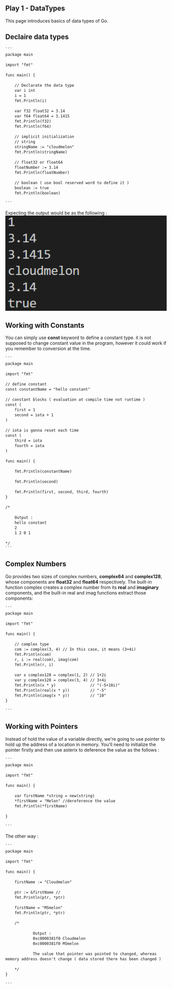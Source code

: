 ## Play 1 - DataTypes 

This page introduces basics of data types of Go. 


## Declaire data types

    ```
    package main

    import "fmt"

    func main() {

        // Declarate the data type
        var i int
        i = 1
        fmt.Println(i)

        var f32 float32 = 3.14
        var f64 float64 = 3.1415
        fmt.Println(f32)
        fmt.Println(f64)

        // implicit initialization
        // string
        stringName := "cloudmelon"
        fmt.Println(stringName)

        // float32 or float64
        floatNumber := 3.14
        fmt.Println(floatNumber)

        // boolean ( use bool reserved word to define it )
        boolean := true
        fmt.Println(boolean)

    ```

Expecting the output would be as the following : 
<img src="Screenshots/data type.PNG" alt="data type" width="600px"/>


## Working with Constants

You can simply use **const** keyword to define a constant type. it is not supposed to change constant value in the program, however it could work if you remember to conversion at the time. 

    ```
    package main

    import "fmt"

    // define constant  
    const constantName = "hello constant"

    // constant blocks ( evaluation at compile time not runtime )
    const (
        first = 1
        second = iota + 1 
    )

    // iota is gonna reset each time 
    const (
        third = iota
        fourth = iota
    )
        
    func main() {

        fmt.Println(constantName)

        fmt.Println(second)

        fmt.Println(first, second, third, fourth)
    }

	/*

		Output :
		hello constant
		2
		1 2 0 1
		
	*/
    ```




## Complex Numbers

Go provides two sizes of complex numbers, **complex64** and **complex128**, whose components are **float32** and **float64** respectively. The built-in function complex creates a complex number from its **real** and **imaginary** components, and the built-in real and imag functions extract those components:



    ```
    package main

    import "fmt"

    func main() {

      	// complex type
        com := complex(3, 4) // In this case, it means (3+4i)
        fmt.Println(com)
        r, i := real(com), imag(com)
        fmt.Println(r, i)

        var x complex128 = complex(1, 2) // 1+2i
        var y complex128 = complex(3, 4) // 3+4i
        fmt.Println(x * y)               // "(-5+10i)"
        fmt.Println(real(x * y))         // "-5"
        fmt.Println(imag(x * y))         // "10"
    }

    ```

## Working with Pointers

Instead of hold the value of a variable directly, we're going to use pointer to hold up the address of a location in memory. You'll need to initialize the pointer firstly and then use asterix to deference the value as the follows : 

    ```
    package main

    import "fmt"

    func main() {

        var firstName *string = new(string)
        *firstName = "Melon" //dereference the value
        fmt.Println(*firstName)

    }

    ```

The other way : 

    ```
    package main

    import "fmt"

    func main() {

        firstName := "Cloudmelon"

        ptr := &firstName //
        fmt.Println(ptr, *ptr)

        firstName = "MSmelon"
        fmt.Println(ptr, *ptr)

        /*

                Output :
                0xc0000381f0 Cloudmelon
                0xc0000381f0 MSmelon

                The value that pointer was pointed to changed, whereas memory address doesn't change ( data stored there has been changed )

        */
    }

    ```

